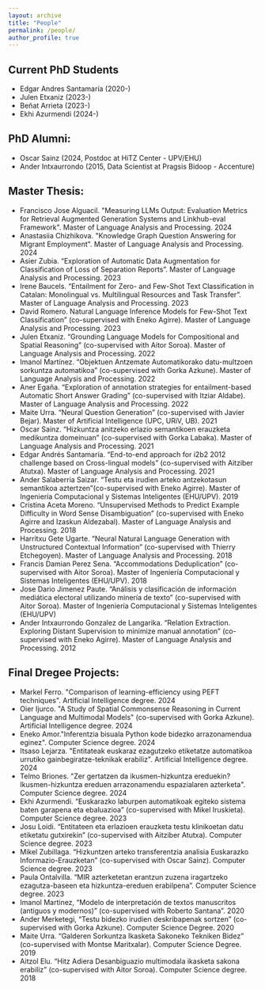 ```yaml
---
layout: archive
title: "People"
permalink: /people/
author_profile: true
---
```


## Current PhD Students
- Edgar Andres Santamaría (2020-)
- Julen Etxaniz (2023-)
- Beñat Arrieta (2023-)
- Ekhi Azurmendi (2024-)

## PhD Alumni:
- Oscar Sainz (2024, Postdoc at HiTZ Center - UPV/EHU)
- Ander Intxaurrondo (2015, Data Scientist at Pragsis Bidoop - Accenture)

## Master Thesis: 
- Francisco Jose Alguacil. "Measuring LLMs Output: Evaluation Metrics for Retrieval Augmented Generation Systems and Linkhub-eval Framework". Master of Language Analysis and Processing. 2024
- Anastasiia Chizhikova. "Knowledge Graph Question Answering for Migrant Employment". Master of Language Analysis and Processing. 2024
- Asier Zubia. “Exploration of Automatic Data Augmentation for Classification of Loss of Separation Reports”. Master of Language Analysis and Processing. 2023
- Irene Baucels. “Entailment for Zero- and Few-Shot Text Classification in Catalan: Monolingual vs. Multilingual Resources and Task Transfer”. Master of Language Analysis and Processing. 2023
- David Romero. Natural Language Inference Models for Few-Shot Text Classification” (co-supervised with Eneko Agirre). Master of Language Analysis and Processing. 2023
- Julen Etxaniz. “Grounding Language Models for Compositional and Spatial Reasoning” (co-supervised with Aitor Soroa). Master of Language Analysis and Processing. 2022
- Imanol Martínez. “Objektuen Antzemate Automatikorako datu-multzoen sorkuntza automatikoa” (co-supervised with Gorka Azkune). Master of Language Analysis and Processing. 2022
- Aner Egaña. “Exploration of annotation strategies for entailment-based Automatic Short Answer Grading” (co-supervised with Itziar Aldabe). Master of Language Analysis and Processing. 2022
- Maite Urra. “Neural Question Generation” (co-supervised with Javier Bejar). Master of Artificial Intelligence (UPC, URiV, UB). 2021
- Oscar Sainz. “Hizkuntza anitzeko erlazio semantikoen erauzketa medikuntza domeinuan” (co-supervised with Gorka Labaka). Master of Language Analysis and Processing. 2021
- Edgar Andrés Santamaría. “End-to-end approach for i2b2 2012 challenge based on Cross-lingual models” (co-supervised with Aitziber Atutxa). Master of Language Analysis and Processing. 2021
- Ander Salaberria Saizar. “Testu eta irudien arteko antzekotasun semantikoa aztertzen”(co-supervised with Eneko Agirre). Master of Ingeniería Computacional y Sistemas Inteligentes (EHU/UPV). 2019
- Cristina Aceta Moreno. “Unsupervised Methods to Predict Example Difficulty in Word Sense Disambiguation” (co-supervised with Eneko Agirre and Izaskun Aldezabal). Master of Language Analysis and Processing. 2018
- Harritxu Gete Ugarte. “Neural Natural Language Generation with Unstructured Contextual Information” (co-supervised with Thierry Etchegoyen). Master of Language Analysis and Processing. 2018
- Francis Damian Perez Sena. “Accommodations Deduplication” (co-supervised with Aitor Soroa). Master of Ingeniería Computacional y Sistemas Inteligentes (EHU/UPV). 2018
- Jose Dario Jimenez Paute. “Análisis y clasificación de información mediática electoral utilizando minería de texto” (co-supervised with Aitor Soroa). Master of Ingeniería Computacional y Sistemas Inteligentes (EHU/UPV)
- Ander Intxaurrondo Gonzalez de Langarika. “Relation Extraction. Exploring Distant Supervision to minimize manual annotation” (co-supervised with Eneko Agirre). Master of Language Analysis and Processing. 2012

## Final Dregee Projects:
- Markel Ferro. "Comparison of learning-efficiency using PEFT techniques". Artificial Intelligence degree. 2024
- Oier Ijurco. "A Study of Spatial Commonsense Reasoning in Current Language and Multimodal Models" (co-supervised with Gorka Azkune). Artificial Intelligence degree. 2024
- Eneko Amor."Inferentzia bisuala Python kode bidezko arrazonamendua eginez". Computer Science degree. 2024
- Itsaso Lejarza. "Entitateak euskaraz ezagutzeko etiketatze automatikoa urrutiko gainbegiratze-teknikak erabiliz". Artificial Intelligence degree. 2024
- Telmo Briones. "Zer gertatzen da ikusmen-hizkuntza ereduekin? Ikusmen-hizkuntza ereduen arrazonamendu espazialaren azterketa". Computer Science degree. 2024
- Ekhi Azurmendi. “Euskarazko laburpen automatikoak egiteko sistema baten garapena eta ebaluazioa” (co-supervised with Mikel Iruskieta). Computer Science degree. 2023
- Josu Loidi. “Entitateen eta erlazioen erauzketa testu klinikoetan datu etiketatu gutxirekin” (co-supervised with Aitziber Atutxa). Computer Science degree. 2023
- Mikel Zubillaga. “Hizkuntzen arteko transferentzia analisia Euskarazko Informazio-Erauzketan” (co-supervised with Oscar Sainz). Computer Science degree. 2023
- Paula Ontalvilla. “MIR azterketetan erantzun zuzena iragartzeko ezagutza-baseen eta hizkuntza-ereduen erabilpena”. Computer Science degree. 2023
- Imanol Martinez, “Modelo de interpretación de textos manuscritos (antiguos y modernos)” (co-supervised with Roberto Santana”. 2020
- Ander Merketegi, “Testu bidezko irudien deskribapenak sortzen” (co-supervised with Gorka Azkune). Computer Science Degree. 2020
- Maite Urra. “Galderen Sorkuntza Ikasketa Sakoneko Tekniken Bidez” (co-supervised with Montse Maritxalar). Computer Science Degree. 2019
- Aitzol Elu. “Hitz Adiera Desanbiguazio multimodala ikasketa sakona erabiliz” (co-supervised with Aitor Soroa). Computer Science degree. 2018

